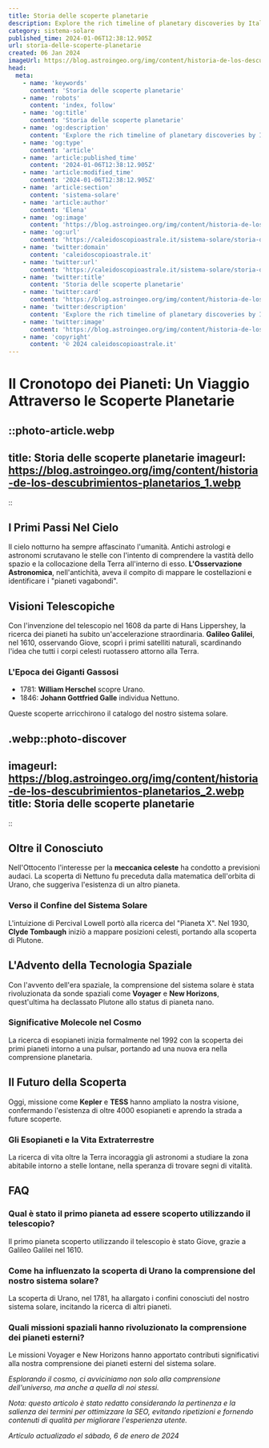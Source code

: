 ```yaml
---
title: Storia delle scoperte planetarie
description: Explore the rich timeline of planetary discoveries by Italian astronomers. Uncover Italys role in cosmic exploration and historic finds.
category: sistema-solare
published_time: 2024-01-06T12:38:12.905Z
url: storia-delle-scoperte-planetarie
created: 06 Jan 2024
imageUrl: https://blog.astroingeo.org/img/content/historia-de-los-descubrimientos-planetarios_1.webp
head:
  meta:
    - name: 'keywords'
      content: 'Storia delle scoperte planetarie'
    - name: 'robots'
      content: 'index, follow'
    - name: 'og:title'
      content: 'Storia delle scoperte planetarie'
    - name: 'og:description'
      content: 'Explore the rich timeline of planetary discoveries by Italian astronomers. Uncover Italys role in cosmic exploration and historic finds.'
    - name: 'og:type'
      content: 'article'
    - name: 'article:published_time'
      content: '2024-01-06T12:38:12.905Z'
    - name: 'article:modified_time'
      content: '2024-01-06T12:38:12.905Z'
    - name: 'article:section'
      content: 'sistema-solare'
    - name: 'article:author'
      content: 'Elena'
    - name: 'og:image'
      content: 'https://blog.astroingeo.org/img/content/historia-de-los-descubrimientos-planetarios_1.webp'
    - name: 'og:url'
      content: 'https://caleidoscopioastrale.it/sistema-solare/storia-delle-scoperte-planetarie'
    - name: 'twitter:domain'
      content: 'caleidoscopioastrale.it'
    - name: 'twitter:url'
      content: 'https://caleidoscopioastrale.it/sistema-solare/storia-delle-scoperte-planetarie'
    - name: 'twitter:title'
      content: 'Storia delle scoperte planetarie'
    - name: 'twitter:card'
      content: 'https://blog.astroingeo.org/img/content/historia-de-los-descubrimientos-planetarios_1.webp'
    - name: 'twitter:description'
      content: 'Explore the rich timeline of planetary discoveries by Italian astronomers. Uncover Italys role in cosmic exploration and historic finds.'
    - name: 'twitter:image'
      content: 'https://blog.astroingeo.org/img/content/historia-de-los-descubrimientos-planetarios_1.webp'
    - name: 'copyright'
      content: '© 2024 caleidoscopioastrale.it'
---
```

# Il Cronotopo dei Pianeti: Un Viaggio Attraverso le Scoperte Planetarie

::photo-article.webp
---
title: Storia delle scoperte planetarie
imageurl: https://blog.astroingeo.org/img/content/historia-de-los-descubrimientos-planetarios_1.webp
---
::

## I Primi Passi Nel Cielo
Il cielo notturno ha sempre affascinato l'umanità. Antichi astrologi e astronomi scrutavano le stelle con l'intento di comprendere la vastità dello spazio e la collocazione della Terra all'interno di esso. **L'Osservazione Astronomica**, nell'antichità, aveva il compito di mappare le costellazioni e identificare i "pianeti vagabondi".

## Visioni Telescopiche
Con l'invenzione del telescopio nel 1608 da parte di Hans Lippershey, la ricerca dei pianeti ha subito un'accelerazione straordinaria. **Galileo Galilei**, nel 1610, osservando Giove, scoprì i primi satelliti naturali, scardinando l'idea che tutti i corpi celesti ruotassero attorno alla Terra.

### L'Epoca dei Giganti Gassosi
- 1781: **William Herschel** scopre Urano.
- 1846: **Johann Gottfried Galle** individua Nettuno.

Queste scoperte arricchirono il catalogo del nostro sistema solare.

.webp::photo-discover
---
imageurl: https://blog.astroingeo.org/img/content/historia-de-los-descubrimientos-planetarios_2.webp
title: Storia delle scoperte planetarie
---
::

## Oltre il Conosciuto
Nell'Ottocento l'interesse per la **meccanica celeste** ha condotto a previsioni audaci. La scoperta di Nettuno fu preceduta dalla matematica dell'orbita di Urano, che suggeriva l'esistenza di un altro pianeta.

### Verso il Confine del Sistema Solare
L'intuizione di Percival Lowell portò alla ricerca del "Pianeta X". Nel 1930, **Clyde Tombaugh** iniziò a mappare posizioni celesti, portando alla scoperta di Plutone.

## L'Advento della Tecnologia Spaziale
Con l'avvento dell'era spaziale, la comprensione del sistema solare è stata rivoluzionata da sonde spaziali come **Voyager** e **New Horizons**, quest'ultima ha declassato Plutone allo status di pianeta nano.

### Significative Molecole nel Cosmo
La ricerca di esopianeti inizia formalmente nel 1992 con la scoperta dei primi pianeti intorno a una pulsar, portando ad una nuova era nella comprensione planetaria.

## Il Futuro della Scoperta
Oggi, missione come **Kepler** e **TESS** hanno ampliato la nostra visione, confermando l'esistenza di oltre 4000 esopianeti e aprendo la strada a future scoperte.

### Gli Esopianeti e la Vita Extraterrestre
La ricerca di vita oltre la Terra incoraggia gli astronomi a studiare la zona abitabile intorno a stelle lontane, nella speranza di trovare segni di vitalità.

## FAQ
### Qual è stato il primo pianeta ad essere scoperto utilizzando il telescopio?
Il primo pianeta scoperto utilizzando il telescopio è stato Giove, grazie a Galileo Galilei nel 1610.

### Come ha influenzato la scoperta di Urano la comprensione del nostro sistema solare?
La scoperta di Urano, nel 1781, ha allargato i confini conosciuti del nostro sistema solare, incitando la ricerca di altri pianeti.

### Quali missioni spaziali hanno rivoluzionato la comprensione dei pianeti esterni?
Le missioni Voyager e New Horizons hanno apportato contributi significativi alla nostra comprensione dei pianeti esterni del sistema solare.

*Esplorando il cosmo, ci avviciniamo non solo alla comprensione dell'universo, ma anche a quella di noi stessi.*

*Nota: questo articolo è stato redatto considerando la pertinenza e la salienza dei termini per ottimizzare la SEO, evitando ripetizioni e fornendo contenuti di qualità per migliorare l'esperienza utente.*

_Artículo actualizado el sábado, 6 de enero de 2024_